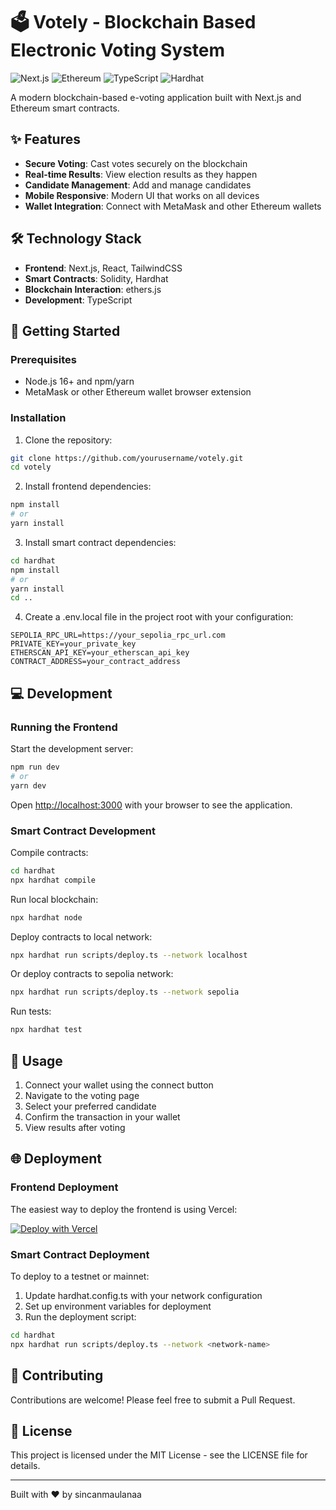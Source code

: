 # 🗳️ Votely - Blockchain Based Electronic Voting System

![Next.js](https://img.shields.io/badge/Next.js-13+-000000?style=for-the-badge&logo=next.js&logoColor=white)
![Ethereum](https://img.shields.io/badge/Ethereum-3C3C3D?style=for-the-badge&logo=ethereum&logoColor=white)
![TypeScript](https://img.shields.io/badge/TypeScript-007ACC?style=for-the-badge&logo=typescript&logoColor=white)
![Hardhat](https://img.shields.io/badge/Hardhat-FFF100?style=for-the-badge&logoColor=black)

A modern blockchain-based e-voting application built with Next.js and Ethereum smart contracts.

## ✨ Features

- **Secure Voting**: Cast votes securely on the blockchain
- **Real-time Results**: View election results as they happen
- **Candidate Management**: Add and manage candidates
- **Mobile Responsive**: Modern UI that works on all devices
- **Wallet Integration**: Connect with MetaMask and other Ethereum wallets

## 🛠️ Technology Stack

- **Frontend**: Next.js, React, TailwindCSS
- **Smart Contracts**: Solidity, Hardhat
- **Blockchain Interaction**: ethers.js
- **Development**: TypeScript

## 🚀 Getting Started

### Prerequisites

- Node.js 16+ and npm/yarn
- MetaMask or other Ethereum wallet browser extension

### Installation

1. Clone the repository:

```bash
git clone https://github.com/yourusername/votely.git
cd votely
```

2. Install frontend dependencies:

```bash
npm install
# or
yarn install
```

3. Install smart contract dependencies:

```bash
cd hardhat
npm install
# or
yarn install
cd ..
```

4. Create a .env.local file in the project root with your configuration:

```
SEPOLIA_RPC_URL=https://your_sepolia_rpc_url.com
PRIVATE_KEY=your_private_key
ETHERSCAN_API_KEY=your_etherscan_api_key
CONTRACT_ADDRESS=your_contract_address
```

## 💻 Development

### Running the Frontend

Start the development server:

```bash
npm run dev
# or
yarn dev
```

Open [http://localhost:3000](http://localhost:3000) with your browser to see the application.

### Smart Contract Development

Compile contracts:

```bash
cd hardhat
npx hardhat compile
```

Run local blockchain:

```bash
npx hardhat node
```

Deploy contracts to local network:

```bash
npx hardhat run scripts/deploy.ts --network localhost
```

Or deploy contracts to sepolia network:

```bash
npx hardhat run scripts/deploy.ts --network sepolia
```

Run tests:

```bash
npx hardhat test
```

## 📱 Usage

1. Connect your wallet using the connect button
2. Navigate to the voting page
3. Select your preferred candidate
4. Confirm the transaction in your wallet
5. View results after voting

## 🌐 Deployment

### Frontend Deployment

The easiest way to deploy the frontend is using Vercel:

[![Deploy with Vercel](https://vercel.com/button)](https://vercel.com/new/clone?repository-url=https%3A%2F%2Fgithub.com%2Fyourusername%2Fvotely)

### Smart Contract Deployment

To deploy to a testnet or mainnet:

1. Update hardhat.config.ts with your network configuration
2. Set up environment variables for deployment
3. Run the deployment script:

```bash
cd hardhat
npx hardhat run scripts/deploy.ts --network <network-name>
```

## 🤝 Contributing

Contributions are welcome! Please feel free to submit a Pull Request.

## 📄 License

This project is licensed under the MIT License - see the LICENSE file for details.

---

Built with ❤️ by sincanmaulanaa
